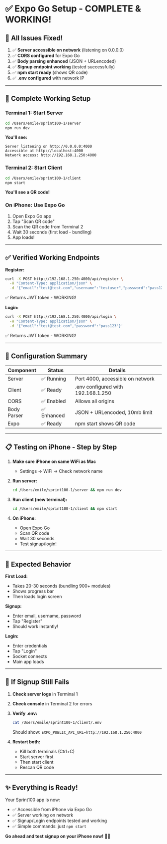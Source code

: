 # ✅ Expo Go Setup - COMPLETE & WORKING!

## 🎉 All Issues Fixed!

1. ✅ **Server accessible on network** (listening on 0.0.0.0)
2. ✅ **CORS configured** for Expo Go
3. ✅ **Body parsing enhanced** (JSON + URLencoded)
4. ✅ **Signup endpoint working** (tested successfully)
5. ✅ **npm start ready** (shows QR code)
6. ✅ **.env configured** with network IP

---

## 📱 Complete Working Setup

### Terminal 1: Start Server
```bash
cd /Users/emile/sprint100-1/server
npm run dev
```

**You'll see:**
```
Server listening on http://0.0.0.0:4000
Accessible at http://localhost:4000
Network access: http://192.168.1.250:4000
```

### Terminal 2: Start Client
```bash
cd /Users/emile/sprint100-1/client
npm start
```

**You'll see a QR code!**

### On iPhone: Use Expo Go
1. Open Expo Go app
2. Tap "Scan QR code"
3. Scan the QR code from Terminal 2
4. Wait 30 seconds (first load - bundling)
5. App loads!

---

## ✅ Verified Working Endpoints

**Register:**
```bash
curl -X POST http://192.168.1.250:4000/api/register \
  -H "Content-Type: application/json" \
  -d '{"email":"test@test.com","username":"testuser","password":"pass123"}'
```
✅ Returns JWT token - WORKING!

**Login:**
```bash
curl -X POST http://192.168.1.250:4000/api/login \
  -H "Content-Type: application/json" \
  -d '{"email":"test@test.com","password":"pass123"}'
```
✅ Returns JWT token - WORKING!

---

## 🔧 Configuration Summary

| Component | Status | Details |
|-----------|--------|---------|
| Server | ✅ Running | Port 4000, accessible on network |
| Client | ✅ Ready | .env configured with 192.168.1.250 |
| CORS | ✅ Enabled | Allows all origins |
| Body Parser | ✅ Enhanced | JSON + URLencoded, 10mb limit |
| Expo | ✅ Ready | npm start shows QR code |

---

## 📋 Testing on iPhone - Step by Step

1. **Make sure iPhone on same WiFi as Mac**
   - Settings → WiFi → Check network name

2. **Run server:**
   ```bash
   cd /Users/emile/sprint100-1/server && npm run dev
   ```

3. **Run client (new terminal):**
   ```bash
   cd /Users/emile/sprint100-1/client && npm start
   ```

4. **On iPhone:**
   - Open Expo Go
   - Scan QR code
   - Wait 30 seconds
   - Test signup/login!

---

## 🎯 Expected Behavior

**First Load:**
- Takes 20-30 seconds (bundling 900+ modules)
- Shows progress bar
- Then loads login screen

**Signup:**
- Enter email, username, password
- Tap "Register"
- Should work instantly!

**Login:**
- Enter credentials
- Tap "Login"
- Socket connects
- Main app loads

---

## 🐛 If Signup Still Fails

1. **Check server logs** in Terminal 1
2. **Check console** in Terminal 2 for errors
3. **Verify .env:**
   ```bash
   cat /Users/emile/sprint100-1/client/.env
   ```
   Should show: `EXPO_PUBLIC_API_URL=http://192.168.1.250:4000`

4. **Restart both:**
   - Kill both terminals (Ctrl+C)
   - Start server first
   - Then start client
   - Rescan QR code

---

## ✨ Everything is Ready!

Your Sprint100 app is now:
- ✅ Accessible from iPhone via Expo Go
- ✅ Server working on network
- ✅ Signup/Login endpoints tested and working
- ✅ Simple commands: just `npm start`

**Go ahead and test signup on your iPhone now!** 🚀📱
